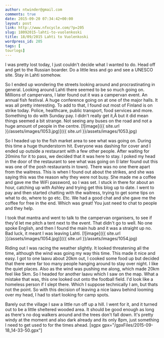 ```yaml
---
author: ntwinder@gmail.com
comments: true
date: 2015-09-20 07:34:42+00:00
layout: post
link: http://www.nfxcycle.com/?p=205
slug: 18092015-lahti-to-vuolenkoski
title: 18/09/2015 Lahti to Vuolenkoski
wordpress_id: 205
tags: [
tourlogs]
---
```


I was pretty lost today, I just couldn't decide what I wanted to do. Head off and get to the Russian boarder. Do a little less and go and see a UNESCO site. Stay in Lahti somehow. 

So I ended up wondering the streets looking around and procrastinating in general. Looking around Lahti there seemed to be so much going on. Millions of campervans, I later found out it was a campervan event. An annual fish festival. A huge conference going on at one of the major halls. It was all pretty interesting. To add to that, I found out most of Finland is on strike today. Police, healthcare, public transport, food services and more. Something to do with Sunday pay. I didn't really get it,Â  but it did mean things seemed a bit strange. Not seeing any buses on the road and not a huge amount of people in the centre. 
[![image]({{ site.url }}/assets/images/1053.jpg)]({{ site.url }}/assets/images/1053.jpg) 

So I headed up to the fish market area to see what was going on. During this time a huge thunderstorm hit. Everyone was dashing for cover and I ended up outside a restaurant with a few other people. After waiting for 20mins for it to pass, we decided that it was here to stay. I poked my head in the door of the restaurant to see what was going on (I later found out this was one of the posh restaurants in town). There was no one there apart from the waitress. This is when I found out about the strikes, and she was saying this was the reason why they were not busy. She made me a coffee and gave me the WiFi password, so I was set. I stuck in there for about an hour, catching up with Ashley and trying get this blog up to date. 
I went to pay and then started chatting with the waitress, trying to get some tips on what to do, where to go etc. Etc. We had a good chat and she gave me the coffee for free in the end. Which was great! You just need to chat to people and they help. 

I took that mantra and went to talk to the campervan organisers, to see if they'd let me pitch a tent next to the event. That didn't go to well. No one spoke English, and then I found the main hub and it was a straight up no. Bad luck, it meant I was leaving Lahti. 
[![image]({{ site.url }}/assets/images/1054.jpg)]({{ site.url }}/assets/images/1054.jpg) 

Riding out I was racing the weather slightly. It looked threatening all the time, although the wind was going my way this time. This made it nice and easy. I got to one laavu about 20km out, I cooked some food up but decided that there were far too many people hanging around to stay over night. I like the quiet places. Also as the wind was pushing me along, which made 20km feel like 5km. So I headed for another laavu which I saw on the map. What a mistake that was, this one looked out onto the football field. I'd look like a homeless person if I slept there. Which I suppose technically I am, but thats not the point. So with this decision of leaving a nice laavu behind looming over my head, I had to start looking for camp spots. 

Barely out the village I saw a little run off up a hill. I went for it, and it turned out to be a little sheltered wooded area. It should be good enough as long as there's no dog walkers around and the trees don't fall down. It's pretty windy at the moment and also dark already and its only 8pm, just something I need to get used to for the times ahead.
[sgpx gpx="/gpxFiles/2015-09-18_14-33-50.gpx"]
